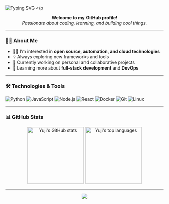 <!-- TheOnlyYuji -->

<img src="https://readme-typing-svg.demolab.com?font=Caveat&weight=600&size=60&duration=3500&pause=1200&center=true&vCenter=true&width=1080&height=100&color=f75c7e&lines=Hi!%2C+I'm+Yuji;I'm+Learning+Coding+" alt="Typing SVG" /></a> </p

<p align="center">
  <b>Welcome to my GitHub profile!</b><br>
  <i>Passionate about coding, learning, and building cool things.</i>

---

### 🧑‍💻 About Me

- 👨‍🎓 I’m interested in **open source, automation, and cloud technologies**
- 💡 Always exploring new frameworks and tools
- 🚀 Currently working on personal and collaborative projects
- 🌱 Learning more about **full-stack development** and **DevOps**

---

### 🛠️ Technologies & Tools

![Python](https://img.shields.io/badge/-Python-05122A?style=flat&logo=python)
![JavaScript](https://img.shields.io/badge/-JavaScript-05122A?style=flat&logo=javascript)
![Node.js](https://img.shields.io/badge/-Node.js-05122A?style=flat&logo=node.js)
![React](https://img.shields.io/badge/-React-05122A?style=flat&logo=react)
![Docker](https://img.shields.io/badge/-Docker-05122A?style=flat&logo=docker)
![Git](https://img.shields.io/badge/-Git-05122A?style=flat&logo=git)
![Linux](https://img.shields.io/badge/-Linux-05122A?style=flat&logo=linux)

---

### 📊 GitHub Stats

<p align="center">
  <img src="https://github-readme-stats.vercel.app/api?username=TheOnlyYuji&show_icons=true&theme=dark" alt="Yuji's GitHub stats" height="180"/>
  <img src="https://github-readme-stats.vercel.app/api/top-langs/?username=TheOnlyYuji&layout=compact&theme=dark" alt="Yuji's top languages" height="180"/>
</p>

---

<p align="center">
  <img src="https://github-profile-trophy.vercel.app/?username=TheOnlyYuji&theme=onedark&column=7"/>
</p>
